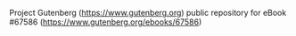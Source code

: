 Project Gutenberg (https://www.gutenberg.org) public repository for
eBook #67586 (https://www.gutenberg.org/ebooks/67586)
